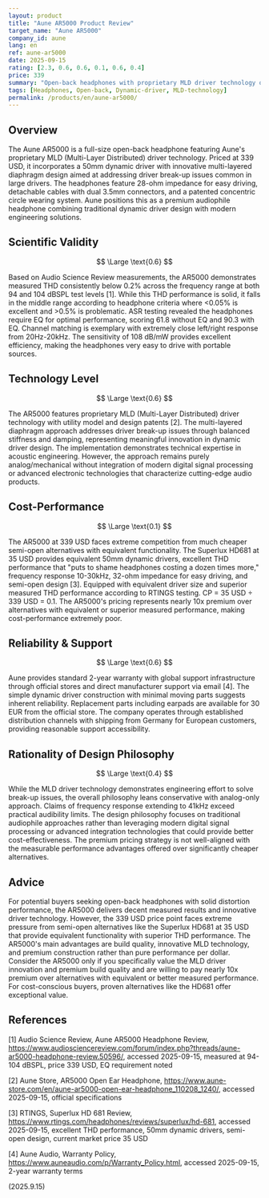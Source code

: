 ```yaml
---
layout: product
title: "Aune AR5000 Product Review"
target_name: "Aune AR5000"
company_id: aune
lang: en
ref: aune-ar5000
date: 2025-09-15
rating: [2.3, 0.6, 0.6, 0.1, 0.6, 0.4]
price: 339
summary: "Open-back headphones with proprietary MLD driver technology offering excellent distortion performance but facing strong cost-performance pressure from cheaper alternatives"
tags: [Headphones, Open-back, Dynamic-driver, MLD-technology]
permalink: /products/en/aune-ar5000/
---
```


## Overview

The Aune AR5000 is a full-size open-back headphone featuring Aune's proprietary MLD (Multi-Layer Distributed) driver technology. Priced at 339 USD, it incorporates a 50mm dynamic driver with innovative multi-layered diaphragm design aimed at addressing driver break-up issues common in large drivers. The headphones feature 28-ohm impedance for easy driving, detachable cables with dual 3.5mm connectors, and a patented concentric circle wearing system. Aune positions this as a premium audiophile headphone combining traditional dynamic driver design with modern engineering solutions.

## Scientific Validity

$$ \Large \text{0.6} $$

Based on Audio Science Review measurements, the AR5000 demonstrates measured THD consistently below 0.2% across the frequency range at both 94 and 104 dBSPL test levels [1]. While this THD performance is solid, it falls in the middle range according to headphone criteria where <0.05% is excellent and >0.5% is problematic. ASR testing revealed the headphones require EQ for optimal performance, scoring 61.8 without EQ and 90.3 with EQ. Channel matching is exemplary with extremely close left/right response from 20Hz-20kHz. The sensitivity of 108 dB/mW provides excellent efficiency, making the headphones very easy to drive with portable sources.

## Technology Level

$$ \Large \text{0.6} $$

The AR5000 features proprietary MLD (Multi-Layer Distributed) driver technology with utility model and design patents [2]. The multi-layered diaphragm approach addresses driver break-up issues through balanced stiffness and damping, representing meaningful innovation in dynamic driver design. The implementation demonstrates technical expertise in acoustic engineering. However, the approach remains purely analog/mechanical without integration of modern digital signal processing or advanced electronic technologies that characterize cutting-edge audio products.

## Cost-Performance

$$ \Large \text{0.1} $$

The AR5000 at 339 USD faces extreme competition from much cheaper semi-open alternatives with equivalent functionality. The Superlux HD681 at 35 USD provides equivalent 50mm dynamic drivers, excellent THD performance that "puts to shame headphones costing a dozen times more," frequency response 10-30kHz, 32-ohm impedance for easy driving, and semi-open design [3]. Equipped with equivalent driver size and superior measured THD performance according to RTINGS testing. CP = 35 USD ÷ 339 USD = 0.1. The AR5000's pricing represents nearly 10x premium over alternatives with equivalent or superior measured performance, making cost-performance extremely poor.

## Reliability & Support

$$ \Large \text{0.6} $$

Aune provides standard 2-year warranty with global support infrastructure through official stores and direct manufacturer support via email [4]. The simple dynamic driver construction with minimal moving parts suggests inherent reliability. Replacement parts including earpads are available for 30 EUR from the official store. The company operates through established distribution channels with shipping from Germany for European customers, providing reasonable support accessibility.

## Rationality of Design Philosophy

$$ \Large \text{0.4} $$

While the MLD driver technology demonstrates engineering effort to solve break-up issues, the overall philosophy leans conservative with analog-only approach. Claims of frequency response extending to 41kHz exceed practical audibility limits. The design philosophy focuses on traditional audiophile approaches rather than leveraging modern digital signal processing or advanced integration technologies that could provide better cost-effectiveness. The premium pricing strategy is not well-aligned with the measurable performance advantages offered over significantly cheaper alternatives.

## Advice

For potential buyers seeking open-back headphones with solid distortion performance, the AR5000 delivers decent measured results and innovative driver technology. However, the 339 USD price point faces extreme pressure from semi-open alternatives like the Superlux HD681 at 35 USD that provide equivalent functionality with superior THD performance. The AR5000's main advantages are build quality, innovative MLD technology, and premium construction rather than pure performance per dollar. Consider the AR5000 only if you specifically value the MLD driver innovation and premium build quality and are willing to pay nearly 10x premium over alternatives with equivalent or better measured performance. For cost-conscious buyers, proven alternatives like the HD681 offer exceptional value.

## References

[1] Audio Science Review, Aune AR5000 Headphone Review, https://www.audiosciencereview.com/forum/index.php?threads/aune-ar5000-headphone-review.50596/, accessed 2025-09-15, measured at 94-104 dBSPL, price 339 USD, EQ requirement noted

[2] Aune Store, AR5000 Open Ear Headphone, https://www.aune-store.com/en/aune-ar5000-open-ear-headphone_110208_1240/, accessed 2025-09-15, official specifications

[3] RTINGS, Superlux HD 681 Review, https://www.rtings.com/headphones/reviews/superlux/hd-681, accessed 2025-09-15, excellent THD performance, 50mm dynamic drivers, semi-open design, current market price 35 USD

[4] Aune Audio, Warranty Policy, https://www.auneaudio.com/p/Warranty_Policy.html, accessed 2025-09-15, 2-year warranty terms

(2025.9.15)
